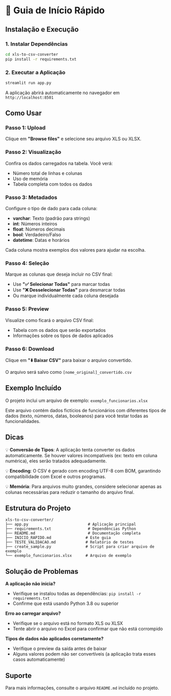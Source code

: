 # 🚀 Guia de Início Rápido

## Instalação e Execução

### 1. Instalar Dependências

```bash
cd xls-to-csv-converter
pip install -r requirements.txt
```

### 2. Executar a Aplicação

```bash
streamlit run app.py
```

A aplicação abrirá automaticamente no navegador em `http://localhost:8501`

## Como Usar

### Passo 1: Upload
Clique em **"Browse files"** e selecione seu arquivo XLS ou XLSX.

### Passo 2: Visualização
Confira os dados carregados na tabela. Você verá:
- Número total de linhas e colunas
- Uso de memória
- Tabela completa com todos os dados

### Passo 3: Metadados
Configure o tipo de dado para cada coluna:
- **varchar**: Texto (padrão para strings)
- **int**: Números inteiros
- **float**: Números decimais
- **bool**: Verdadeiro/Falso
- **datetime**: Datas e horários

Cada coluna mostra exemplos dos valores para ajudar na escolha.

### Passo 4: Seleção
Marque as colunas que deseja incluir no CSV final:
- Use **"✅ Selecionar Todas"** para marcar todas
- Use **"❌ Desselecionar Todas"** para desmarcar todas
- Ou marque individualmente cada coluna desejada

### Passo 5: Preview
Visualize como ficará o arquivo CSV final:
- Tabela com os dados que serão exportados
- Informações sobre os tipos de dados aplicados

### Passo 6: Download
Clique em **"⬇️ Baixar CSV"** para baixar o arquivo convertido.

O arquivo será salvo como `[nome_original]_convertido.csv`

## Exemplo Incluído

O projeto inclui um arquivo de exemplo: `exemplo_funcionarios.xlsx`

Este arquivo contém dados fictícios de funcionários com diferentes tipos de dados (texto, números, datas, booleanos) para você testar todas as funcionalidades.

## Dicas

💡 **Conversão de Tipos**: A aplicação tenta converter os dados automaticamente. Se houver valores incompatíveis (ex: texto em coluna numérica), eles serão tratados adequadamente.

💡 **Encoding**: O CSV é gerado com encoding UTF-8 com BOM, garantindo compatibilidade com Excel e outros programas.

💡 **Memória**: Para arquivos muito grandes, considere selecionar apenas as colunas necessárias para reduzir o tamanho do arquivo final.

## Estrutura do Projeto

```
xls-to-csv-converter/
├── app.py                          # Aplicação principal
├── requirements.txt                # Dependências Python
├── README.md                       # Documentação completa
├── INICIO_RAPIDO.md               # Este guia
├── TESTE_VALIDACAO.md             # Relatório de testes
├── create_sample.py               # Script para criar arquivo de exemplo
└── exemplo_funcionarios.xlsx      # Arquivo de exemplo
```

## Solução de Problemas

**A aplicação não inicia?**
- Verifique se instalou todas as dependências: `pip install -r requirements.txt`
- Confirme que está usando Python 3.8 ou superior

**Erro ao carregar arquivo?**
- Verifique se o arquivo está no formato XLS ou XLSX
- Tente abrir o arquivo no Excel para confirmar que não está corrompido

**Tipos de dados não aplicados corretamente?**
- Verifique o preview da saída antes de baixar
- Alguns valores podem não ser convertíveis (a aplicação trata esses casos automaticamente)

## Suporte

Para mais informações, consulte o arquivo `README.md` incluído no projeto.

